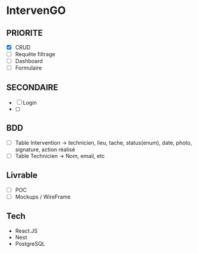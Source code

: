 # IntervenGO

## PRIORITE

- [x] CRUD 
- [ ] Requête filtrage
- [ ] Dashboard
- [ ] Formulaire

## SECONDAIRE 

- [ ] Login
- [ ] 
  
## BDD

- [ ] Table Intervention -> technicien, lieu, tache, status(enum), date, photo, signature, action réalisé
- [ ] Table Technicien -> Nom, email, etc

## Livrable

- [ ] POC
- [ ] Mockups / WireFrame

## Tech

- React.JS
- Nest
- PostgreSQL

